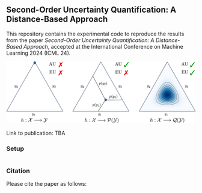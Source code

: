 ## Second-Order Uncertainty Quantification: A Distance-Based Approach
This repository contains the experimental code to reproduce the results from the paper *Second-Order Uncertainty Quantification: A Distance-Based Approach*, accepted at the International Conference on Machine Learning 2024 (ICML 24).

![Alt text](https://github.com/YSale/uq-distance/blob/main/uq_aware.png)

Link to publication: TBA

### Setup

```
```

### Citation
Please cite the paper as follows:

```
```
